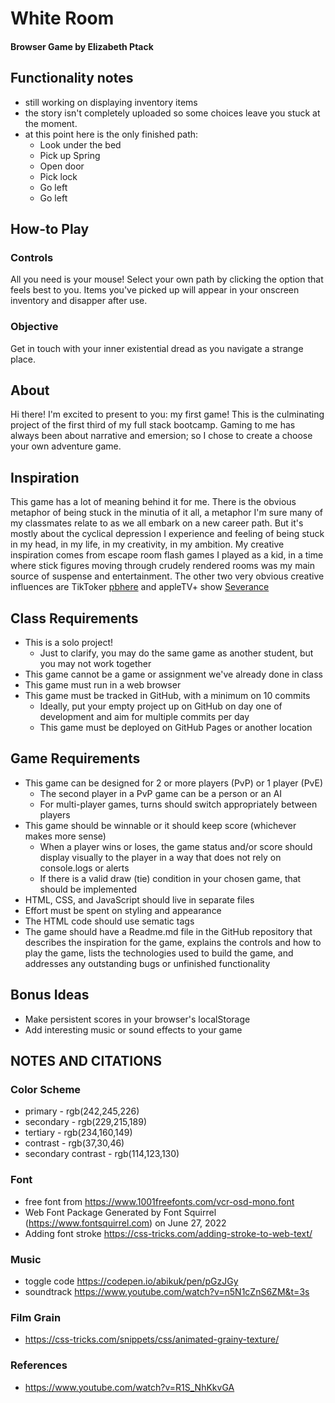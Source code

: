 # White Room
#### Browser Game by Elizabeth Ptack
## Functionality notes
* still working on displaying inventory items
* the story isn't completely uploaded so some choices leave you stuck at the moment.
* at this point here is the only finished path:
    * Look under the bed 
    * Pick up Spring
    * Open door
    * Pick lock
    * Go left
    * Go left    
## How-to Play
### Controls
All you need is your mouse! Select your own path by clicking the option that feels best to you.
Items you've picked up will appear in your onscreen inventory and disapper after use.
### Objective
Get in touch with your inner existential dread as you navigate a strange place.
## About
Hi there! I'm excited to present to you: my first game!
This is the culminating project of the first third of my full stack bootcamp. 
Gaming to me has always been about narrative and emersion; so I chose to create a choose your own adventure game.
## Inspiration
This game has a lot of meaning behind it for me. There is the obvious metaphor of being stuck in the minutia of it all, a metaphor I'm sure many of my classmates relate to as we all embark on a new career path.
But it's mostly about the cyclical depression I experience and feeling of being stuck in my head, in my life, in my creativity, in my ambition. 
My creative inspiration comes from escape room flash games I played as a kid, in a time where stick figures moving through crudely rendered rooms was my main source of suspense and entertainment. 
The other two very obvious creative influences are TikToker [pbhere](https://www.tiktok.com/@pbhere) and appleTV+ show [Severance](https://tv.apple.com/us/episode/good-news-about-hell/umc.cmc.s80mx1ic96pu6ewupz8pfasf?action=playSmartEpisode)
## Class Requirements
* This is a solo project!
    * Just to clarify, you may do the same game as another student, but you may not work together
* This game cannot be a game or assignment we've already done in class
* This game must run in a web browser
* This game must be tracked in GitHub, with a minimum on 10 commits
    * Ideally, put your empty project up on GitHub on day one of development and aim for multiple commits per day
    * This game must be deployed on GitHub Pages or another location

## Game Requirements
* This game can be designed for 2 or more players (PvP) or 1 player (PvE)
    * The second player in a PvP game can be a person or an AI
    * For multi-player games, turns should switch appropriately between players
* This game should be winnable or it should keep score (whichever makes more sense)
    * When a player wins or loses, the game status and/or score should display visually to the player in a way that does not rely on console.logs or alerts
    * If there is a valid draw (tie) condition in your chosen game, that should be implemented
* HTML, CSS, and JavaScript should live in separate files
* Effort must be spent on styling and appearance
* The HTML code should use sematic tags
* The game should have a Readme.md file in the GitHub repository that describes the inspiration for the game, explains the controls and how to play the game, lists the technologies used to build the game, and addresses any outstanding bugs or unfinished functionality

## Bonus Ideas
* Make persistent scores in your browser's localStorage
* Add interesting music or sound effects to your game

## NOTES AND CITATIONS
### Color Scheme
* primary - rgb(242,245,226)
* secondary - rgb(229,215,189)
* tertiary - rgb(234,160,149)
* contrast - rgb(37,30,46)
* secondary contrast - rgb(114,123,130)

### Font
* free font from https://www.1001freefonts.com/vcr-osd-mono.font
* Web Font Package Generated by Font Squirrel (https://www.fontsquirrel.com) on June 27, 2022
* Adding font stroke https://css-tricks.com/adding-stroke-to-web-text/

### Music
* toggle code https://codepen.io/abikuk/pen/pGzJGy
* soundtrack https://www.youtube.com/watch?v=n5N1cZnS6ZM&t=3s

### Film Grain
* https://css-tricks.com/snippets/css/animated-grainy-texture/

### References
* https://www.youtube.com/watch?v=R1S_NhKkvGA
